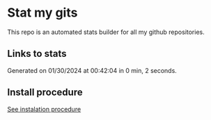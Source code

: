 # Stat my gits

This repo is an automated stats builder for all my github repositories.

## Links to stats


Generated on 01/30/2024 at 00:42:04 in 0 min, 2 seconds.

## Install procedure

[See instalation procedure](./src/install.md)
